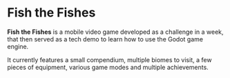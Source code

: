 # Fish the Fishes

**Fish the Fishes** is a mobile video game developed as a challenge in a week, that then served as a tech demo to learn how to use the Godot game engine.

It currently features a small compendium, multiple biomes to visit, a few pieces of equipment, various game modes and multiple achievements.
